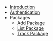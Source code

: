 <!-- docs/_sidebar.md -->

* [Introduction](/ "ShipRec API - Intro")
* [Authentication](/authentication "ShipRec API - Auth")
* Packages
    * [Add Package](/packages/add.md "ShipRec API - Add Package")
    * [List Package](/packages/list.md "ShipRec API - List Package")
    * [Track Package](/packagess/track.md "ShipRec API - Track Package")